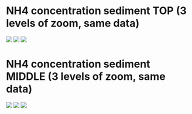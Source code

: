 # NH4 concentration sediment TOP (3 levels of zoom, same data) 

![](figures/NH4sedtop.png) 
![](figures/NH4sedtopzoomed1.png) 
![](figures/NH4sedtopzoomed2.png) 

# NH4 concentration sediment MIDDLE (3 levels of zoom, same data) 

![](figures/NH4sedmid.png) 
![](figures/NH4sedmidzoomed1.png) 
![](figures/NH4sedmidzoomed2.png)
